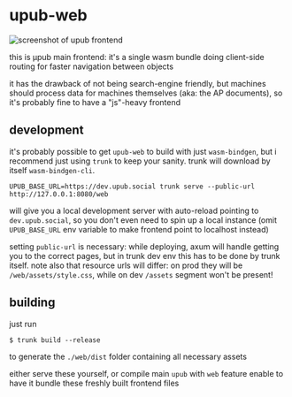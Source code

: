 # upub-web

![screenshot of upub frontend](https://cdn.alemi.dev/proj/upub/fe/20240704.png)

this is μpub main frontend: it's a single wasm bundle doing client-side routing for faster navigation between objects

it has the drawback of not being search-engine friendly, but machines should process data for machines themselves (aka: the AP documents), so it's probably fine to have a "js"-heavy frontend

## development

it's probably possible to get `upub-web` to build with just `wasm-bindgen`, but i recommend just using `trunk` to keep your sanity. trunk will download by itself `wasm-bindgen-cli`.

```
UPUB_BASE_URL=https://dev.upub.social trunk serve --public-url http://127.0.0.1:8080/web
```

will give you a local development server with auto-reload pointing to `dev.upub.social`, so you don't even need to spin up a local instance (omit `UPUB_BASE_URL` env variable to make frontend point to localhost instead)

setting `public-url` is necessary: while deploying, axum will handle getting you to the correct pages, but in trunk dev env this has to be done by trunk itself. note also that resource urls will differ: on prod they will be `/web/assets/style.css`, while on dev `/assets` segment won't be present!

## building

just run

```
$ trunk build --release
```

to generate the `./web/dist` folder containing all necessary assets

either serve these yourself, or compile main `upub` with `web` feature enable to have it bundle these freshly built frontend files
